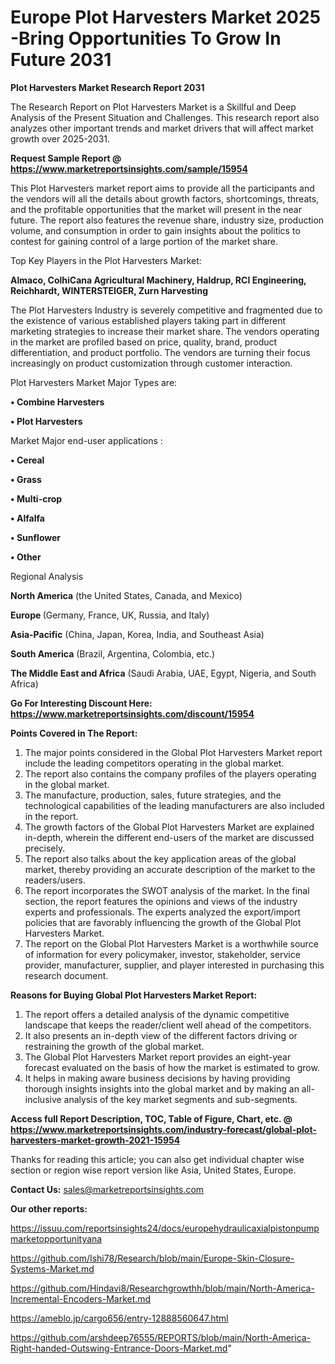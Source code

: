  # Europe Plot Harvesters Market 2025 -Bring Opportunities To Grow In Future 2031

<strong>Plot Harvesters Market Research Report 2031</strong>

The Research Report on Plot Harvesters Market is a Skillful and Deep Analysis of the Present Situation and Challenges. This research report also analyzes other important trends and market drivers that will affect market growth over 2025-2031.

<strong>Request Sample Report @ <a href=https://www.marketreportsinsights.com/sample/15954>https://www.marketreportsinsights.com/sample/15954</a></strong>

This Plot Harvesters market report aims to provide all the participants and the vendors will all the details about growth factors, shortcomings, threats, and the profitable opportunities that the market will present in the near future. The report also features the revenue share, industry size, production volume, and consumption in order to gain insights about the politics to contest for gaining control of a large portion of the market share.

Top Key Players in the Plot Harvesters Market:

<strong>Almaco, ColhiCana Agricultural Machinery, Haldrup, RCI Engineering, Reichhardt, WINTERSTEIGER, Zurn Harvesting</strong>

The Plot Harvesters Industry is severely competitive and fragmented due to the existence of various established players taking part in different marketing strategies to increase their market share. The vendors operating in the market are profiled based on price, quality, brand, product differentiation, and product portfolio. The vendors are turning their focus increasingly on product customization through customer interaction.

Plot Harvesters Market Major Types are:

<strong>• Combine Harvesters

• Plot Harvesters</strong>

Market Major end-user applications :

<strong>• Cereal

• Grass

• Multi-crop

• Alfalfa

• Sunflower

• Other</strong>

Regional Analysis

</u><strong><b>North America</b></strong> (the United States, Canada, and Mexico)

<strong><b>Europe </b></strong>(Germany, France, UK, Russia, and Italy)

<strong><b>Asia-Pacific</b></strong> (China, Japan, Korea, India, and Southeast Asia)

<strong><b>South America</b></strong> (Brazil, Argentina, Colombia, etc.)

<strong><b>The Middle East and Africa</b></strong> (Saudi Arabia, UAE, Egypt, Nigeria, and South Africa)

<strong>Go For Interesting Discount Here: <a href=https://www.marketreportsinsights.com/discount/15954>https://www.marketreportsinsights.com/discount/15954</a></strong>

<strong>Points Covered in The Report:</strong>
<ol>
  <li>The major points considered in the Global Plot Harvesters Market report include the leading competitors operating in the global market.</li>
  <li>The report also contains the company profiles of the players operating in the global market.</li>
  <li>The manufacture, production, sales, future strategies, and the technological capabilities of the leading manufacturers are also included in the report.</li>
  <li>The growth factors of the Global Plot Harvesters Market are explained in-depth, wherein the different end-users of the market are discussed precisely.</li>
  <li>The report also talks about the key application areas of the global market, thereby providing an accurate description of the market to the readers/users.</li>
  <li>The report incorporates the SWOT analysis of the market. In the final section, the report features the opinions and views of the industry experts and professionals. The experts analyzed the export/import policies that are favorably influencing the growth of the Global Plot Harvesters Market.</li>
  <li>The report on the Global Plot Harvesters Market is a worthwhile source of information for every policymaker, investor, stakeholder, service provider, manufacturer, supplier, and player interested in purchasing this research document.</li>
</ol>
<strong>Reasons for Buying Global Plot Harvesters Market Report:</strong>

<ol>
  <li>The report offers a detailed analysis of the dynamic competitive landscape that keeps the reader/client well ahead of the competitors.</li>
  <li>It also presents an in-depth view of the different factors driving or restraining the growth of the global market.</li>
  <li>The Global Plot Harvesters Market report provides an eight-year forecast evaluated on the basis of how the market is estimated to grow.</li>
  <li>It helps in making aware business decisions by having providing thorough insights insights into the global market and by making an all-inclusive analysis of the key market segments and sub-segments.</li>
</ol>
<strong>Access full Report Description, TOC, Table of Figure, Chart, etc. @ <a href=https://www.marketreportsinsights.com/industry-forecast/global-plot-harvesters-market-growth-2021-15954>https://www.marketreportsinsights.com/industry-forecast/global-plot-harvesters-market-growth-2021-15954</a></strong>


Thanks for reading this article; you can also get individual chapter wise section or region wise report version like Asia, United States, Europe.

<strong>Contact Us:</strong>
sales@marketreportsinsights.com

<strong>Our other reports:</strong>

<a href=https://issuu.com/reportsinsights24/docs/europehydraulicaxialpistonpumpmarketopportunityana>https://issuu.com/reportsinsights24/docs/europehydraulicaxialpistonpumpmarketopportunityana</a>

<a href=https://github.com/Ishi78/Research/blob/main/Europe-Skin-Closure-Systems-Market.md>https://github.com/Ishi78/Research/blob/main/Europe-Skin-Closure-Systems-Market.md</a>

<a href=https://github.com/Hindavi8/Researchgrowthh/blob/main/North-America-Incremental-Encoders-Market.md>https://github.com/Hindavi8/Researchgrowthh/blob/main/North-America-Incremental-Encoders-Market.md</a>

<a href=https://ameblo.jp/cargo656/entry-12888560647.html>https://ameblo.jp/cargo656/entry-12888560647.html</a>

<a href=https://github.com/arshdeep76555/REPORTS/blob/main/North-America-Right-handed-Outswing-Entrance-Doors-Market.md>https://github.com/arshdeep76555/REPORTS/blob/main/North-America-Right-handed-Outswing-Entrance-Doors-Market.md</a>"
